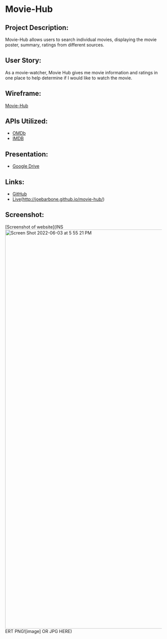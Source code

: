
# Movie-Hub

## Project Description:

Movie-Hub allows users to search individual movies, displaying the movie poster, summary, ratings from different sources.

## User Story:

As a movie-watcher, Movie Hub gives me movie information and ratings in one place to help determine if I would like to watch the movie.

## Wireframe:

[Movie-Hub](https://github.com/JoeBarbone/movie-hub/files/8810176/Movie-Hub.pdf)

## APIs Utilized:

- [OMDb](https://www.omdbapi.com)
- [IMDB](https://imdb-api.com/en/API/Ratings)

## Presentation:

- [Google Drive](https://docs.google.com/presentation/d/1FfcQNZO1NixQN6F7j5yGVsOWhJnY9GRsQT7-849efxk/edit?usp=sharing)

## Links:

- [GitHub](https://github.com/JoeBarbone/movie-hub.git)
- [Live]()(http://joebarbone.github.io/movie-hub/)


## Screenshot:

[Screenshot of website](INS<img width="1280" alt="Screen Shot 2022-06-03 at 5 55 21 PM" src="https://user-images.githubusercontent.com/101817569/171965678-007f824a-7716-4730-9793-f0a9d7c6a98f.png">
ERT PNG![image]
 OR JPG HERE)
